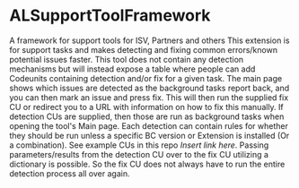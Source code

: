 # ALSupportToolFramework
A framework for support tools for ISV, Partners and others
This extension is for support tasks and makes detecting and fixing common errors/known potential issues faster. This tool does not contain any detection mechanisms but will instead expose a table where people can add Codeunits containing detection and/or fix for a given task. The main page shows which issues are detected as the background tasks report back, and you can then mark an issue and press fix. This will then run the supplied fix CU or redirect you to a URL with information on how to fix this manually.
If detection CUs are supplied, then those are run as background tasks when opening the tool's Main page. Each detection can contain rules for whether they should be run unless a specific BC version or Extension is installed (Or a combination). See example CUs in this repo *Insert link here*.
Passing parameters/results from the detection CU over to the fix CU utilizing a dictionary is possible. So the fix CU does not always have to run the entire detection process all over again.
